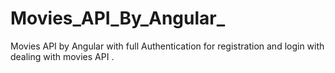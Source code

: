 # Movies_API_By_Angular_
Movies API by Angular with full Authentication for registration and login with dealing with movies API .
